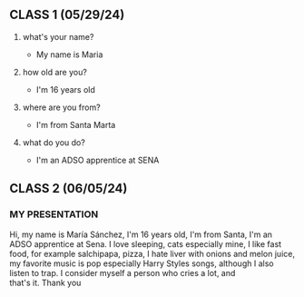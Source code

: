 ## CLASS 1 (05/29/24)

1. what's your name?

    * My name is Maria

2. how old are you?

    * I'm 16 years old

3. where are you from?

    * I'm from Santa Marta

4. what do you do?

    * I'm an ADSO apprentice at SENA

## CLASS 2 (06/05/24)

### MY PRESENTATION

Hi, my name is María Sánchez, I'm 16 years old, I'm from Santa, I'm an ADSO apprentice at Sena. I love sleeping, cats especially mine, I like fast food, for example salchipapa, pizza, I hate liver with onions and melon juice, my favorite music is pop especially Harry Styles songs, although I also listen to trap. I consider myself a person who cries a lot, and that's it. Thank you